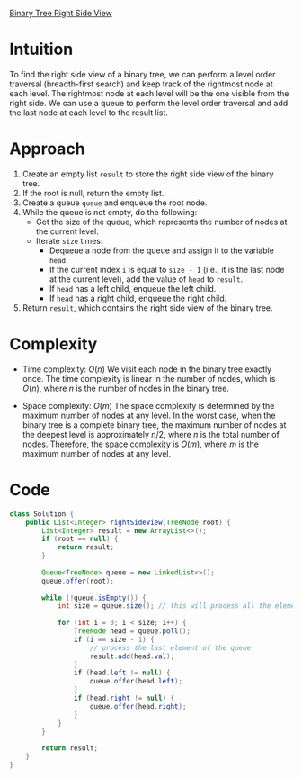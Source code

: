 [Binary Tree Right Side View](https://leetcode.com/problems/binary-tree-right-side-view/description/)

# Intuition
To find the right side view of a binary tree, we can perform a level order traversal (breadth-first search) and keep track of the rightmost node at each level. The rightmost node at each level will be the one visible from the right side. We can use a queue to perform the level order traversal and add the last node at each level to the result list.

# Approach
1. Create an empty list `result` to store the right side view of the binary tree.
2. If the root is null, return the empty list.
3. Create a queue `queue` and enqueue the root node.
4. While the queue is not empty, do the following:
   - Get the size of the queue, which represents the number of nodes at the current level.
   - Iterate `size` times:
     - Dequeue a node from the queue and assign it to the variable `head`.
     - If the current index `i` is equal to `size - 1` (i.e., it is the last node at the current level), add the value of `head` to `result`.
     - If `head` has a left child, enqueue the left child.
     - If `head` has a right child, enqueue the right child.
5. Return `result`, which contains the right side view of the binary tree.

# Complexity
- Time complexity: $O(n)$
We visit each node in the binary tree exactly once. The time complexity is linear in the number of nodes, which is $O(n)$, where $n$ is the number of nodes in the binary tree.

* Space complexity: $O(m)$
The space complexity is determined by the maximum number of nodes at any level. In the worst case, when the binary tree is a complete binary tree, the maximum number of nodes at the deepest level is approximately $n/2$, where $n$ is the total number of nodes. Therefore, the space complexity is $O(m)$, where $m$ is the maximum number of nodes at any level.

# Code
```java
class Solution {
    public List<Integer> rightSideView(TreeNode root) {
        List<Integer> result = new ArrayList<>();
        if (root == null) {
            return result;
        }
        
        Queue<TreeNode> queue = new LinkedList<>();
        queue.offer(root);
        
        while (!queue.isEmpty()) {
            int size = queue.size(); // this will process all the elements at the current level
            
            for (int i = 0; i < size; i++) {
                TreeNode head = queue.poll();
                if (i == size - 1) {
                    // process the last element of the queue
                    result.add(head.val);
                }
                if (head.left != null) {
                    queue.offer(head.left);
                }
                if (head.right != null) {
                    queue.offer(head.right);
                }
            }
        }
        
        return result;
    }
}
```